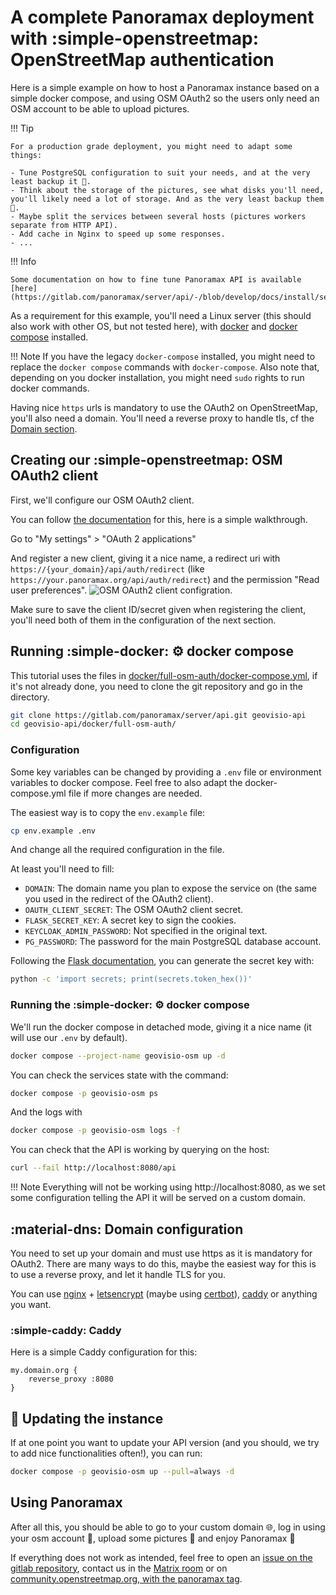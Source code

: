 # A complete Panoramax deployment with :simple-openstreetmap: OpenStreetMap authentication

Here is a simple example on how to host a Panoramax instance based on a simple docker compose, and using OSM OAuth2 so the users only need an OSM account to be able to upload pictures.

!!! Tip

    For a production grade deployment, you might need to adapt some things:

    - Tune PostgreSQL configuration to suit your needs, and at the very least backup it 💾.
    - Think about the storage of the pictures, see what disks you'll need, you'll likely need a lot of storage. And as the very least backup them 💾.
    - Maybe split the services between several hosts (pictures workers separate from HTTP API).
    - Add cache in Nginx to speed up some responses.
    - ...

!!! Info
    
    Some documentation on how to fine tune Panoramax API is available [here](https://gitlab.com/panoramax/server/api/-/blob/develop/docs/install/settings.md).

As a requirement for this example, you'll need a Linux server (this should also work with other OS, but not tested here), with [docker](https://www.docker.com/) and [docker compose](https://docs.docker.com/compose/) installed.

!!! Note 
    If you have the legacy `docker-compose` installed, you might need to replace the `docker compose` commands with `docker-compose`. Also note that, depending on you docker installation, you might need `sudo` rights to run docker commands.

Having nice `https` urls is mandatory to use the OAuth2 on OpenStreetMap, you'll also need a domain. You'll need a reverse proxy to handle tls, cf the [Domain section](#domain-configuration).

## Creating our :simple-openstreetmap: OSM OAuth2 client

First, we'll configure our OSM OAuth2 client.

You can follow [the documentation](https://wiki.openstreetmap.org/wiki/OAuth) for this, here is a simple walkthrough.

Go to "My settings" > "OAuth 2 applications"

And register a new client, giving it a nice name, a redirect uri with `https://{your_domain}/api/auth/redirect` (like `https://your.panoramax.org/api/auth/redirect`) and the permission "Read user preferences".
![OSM OAuth2 client configration](osm_oauth_client.png).

Make sure to save the client ID/secret given when registering the client, you'll need both of them in the configuration of the next section.

## Running :simple-docker: :gear: docker compose

This tutorial uses the files in [docker/full-osm-auth/docker-compose.yml](https://gitlab.com/panoramax/server/api/-/blob/develop/docker/full-osm-auth/docker-compose.yml), if it's not already done, you need to clone the git repository and go in the directory.

```bash
git clone https://gitlab.com/panoramax/server/api.git geovisio-api
cd geovisio-api/docker/full-osm-auth/
```

### Configuration

Some key variables can be changed by providing a `.env` file or environment variables to docker compose. Feel free to also adapt the docker-compose.yml file if more changes are needed.

The easiest way is to copy the `env.example` file:

```bash
cp env.example .env
```

And change all the required configuration in the file.

At least you'll need to fill:

- `DOMAIN`: The domain name you plan to expose the service on (the same you used in the redirect of the OAuth2 client).
- `OAUTH_CLIENT_SECRET`: The OSM OAuth2 client secret.
- `FLASK_SECRET_KEY`: A secret key to sign the cookies.
- `KEYCLOAK_ADMIN_PASSWORD`: Not specified in the original text.
- `PG_PASSWORD`: The password for the main PostgreSQL database account.

Following the [Flask documentation](https://flask.palletsprojects.com/en/3.0.x/config/#SECRET_KEY), you can generate the secret key with:

```bash
python -c 'import secrets; print(secrets.token_hex())'
```

### Running the :simple-docker: :gear: docker compose

We'll run the docker compose in detached mode, giving it a nice name (it will use our `.env` by default).

```bash
docker compose --project-name geovisio-osm up -d
```

You can check the services state with the command:

```bash
docker compose -p geovisio-osm ps
```

And the logs with

```bash
docker compose -p geovisio-osm logs -f
```

You can check that the API is working by querying on the host:

```bash
curl --fail http://localhost:8080/api
```

!!! Note
    Everything will not be working using http://localhost:8080, as we set some configuration telling the API it will be served on a custom domain.

## :material-dns: Domain configuration

You need to set up your domain and must use https as it is mandatory for OAuth2. There are many ways to do this, maybe the easiest way for this is to use a reverse proxy, and let it handle TLS for you.

You can use [nginx](https://www.nginx.com/) + [letsencrypt](https://letsencrypt.org/fr/) (maybe using [certbot](https://certbot.eff.org/)), [caddy](https://caddyserver.com) or anything you want.

### :simple-caddy: Caddy

Here is a simple Caddy configuration for this:

```caddy
my.domain.org {
    reverse_proxy :8080
}
```

## 🔄 Updating the instance

If at one point you want to update your API version (and you should, we try to add nice functionalities often!), you can run:

```bash
docker compose -p geovisio-osm up --pull=always -d
```

## Using Panoramax

After all this, you should be able to go to your custom domain 🌐, log in using your osm account 🔎, upload some pictures 📸 and enjoy Panoramax 🎉

If everything does not work as intended, feel free to open an [issue on the gitlab repository](https://gitlab.com/panoramax/server/api/-/issues), contact us in the [Matrix room](https://matrix.to/#/#panoramax-general:matrix.org) or on [community.openstreetmap.org, with the panoramax tag](https://community.openstreetmap.org/tag/panoramax).
